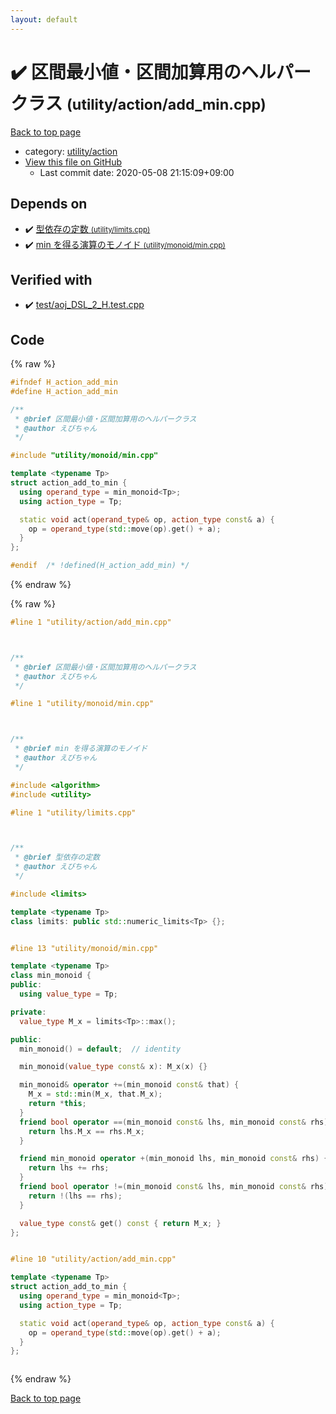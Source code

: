 ```yaml
---
layout: default
---
```


<!-- mathjax config similar to math.stackexchange -->
<script type="text/javascript" async
  src="https://cdnjs.cloudflare.com/ajax/libs/mathjax/2.7.5/MathJax.js?config=TeX-MML-AM_CHTML">
</script>
<script type="text/x-mathjax-config">
  MathJax.Hub.Config({
    TeX: { equationNumbers: { autoNumber: "AMS" }},
    tex2jax: {
      inlineMath: [ ['$','$'] ],
      processEscapes: true
    },
    "HTML-CSS": { matchFontHeight: false },
    displayAlign: "left",
    displayIndent: "2em"
  });
</script>

<script type="text/javascript" src="https://cdnjs.cloudflare.com/ajax/libs/jquery/3.4.1/jquery.min.js"></script>
<script src="https://cdn.jsdelivr.net/npm/jquery-balloon-js@1.1.2/jquery.balloon.min.js" integrity="sha256-ZEYs9VrgAeNuPvs15E39OsyOJaIkXEEt10fzxJ20+2I=" crossorigin="anonymous"></script>
<script type="text/javascript" src="../../../assets/js/copy-button.js"></script>
<link rel="stylesheet" href="../../../assets/css/copy-button.css" />


# :heavy_check_mark: 区間最小値・区間加算用のヘルパークラス <small>(utility/action/add_min.cpp)</small>

<a href="../../../index.html">Back to top page</a>

* category: <a href="../../../index.html#f9ed6bc15c58239d0b090799c8486b17">utility/action</a>
* <a href="{{ site.github.repository_url }}/blob/master/utility/action/add_min.cpp">View this file on GitHub</a>
    - Last commit date: 2020-05-08 21:15:09+09:00




## Depends on

* :heavy_check_mark: <a href="../limits.cpp.html">型依存の定数 <small>(utility/limits.cpp)</small></a>
* :heavy_check_mark: <a href="../monoid/min.cpp.html">min を得る演算のモノイド <small>(utility/monoid/min.cpp)</small></a>


## Verified with

* :heavy_check_mark: <a href="../../../verify/test/aoj_DSL_2_H.test.cpp.html">test/aoj_DSL_2_H.test.cpp</a>


## Code

<a id="unbundled"></a>
{% raw %}
```cpp
#ifndef H_action_add_min
#define H_action_add_min

/**
 * @brief 区間最小値・区間加算用のヘルパークラス
 * @author えびちゃん
 */

#include "utility/monoid/min.cpp"

template <typename Tp>
struct action_add_to_min {
  using operand_type = min_monoid<Tp>;
  using action_type = Tp;

  static void act(operand_type& op, action_type const& a) {
    op = operand_type(std::move(op).get() + a);
  }
};

#endif  /* !defined(H_action_add_min) */

```
{% endraw %}

<a id="bundled"></a>
{% raw %}
```cpp
#line 1 "utility/action/add_min.cpp"



/**
 * @brief 区間最小値・区間加算用のヘルパークラス
 * @author えびちゃん
 */

#line 1 "utility/monoid/min.cpp"



/**
 * @brief min を得る演算のモノイド
 * @author えびちゃん
 */

#include <algorithm>
#include <utility>

#line 1 "utility/limits.cpp"



/**
 * @brief 型依存の定数
 * @author えびちゃん
 */

#include <limits>

template <typename Tp>
class limits: public std::numeric_limits<Tp> {};


#line 13 "utility/monoid/min.cpp"

template <typename Tp>
class min_monoid {
public:
  using value_type = Tp;

private:
  value_type M_x = limits<Tp>::max();

public:
  min_monoid() = default;  // identity

  min_monoid(value_type const& x): M_x(x) {}

  min_monoid& operator +=(min_monoid const& that) {
    M_x = std::min(M_x, that.M_x);
    return *this;
  }
  friend bool operator ==(min_monoid const& lhs, min_monoid const& rhs) {
    return lhs.M_x == rhs.M_x;
  }

  friend min_monoid operator +(min_monoid lhs, min_monoid const& rhs) {
    return lhs += rhs;
  }
  friend bool operator !=(min_monoid const& lhs, min_monoid const& rhs) {
    return !(lhs == rhs);
  }

  value_type const& get() const { return M_x; }
};


#line 10 "utility/action/add_min.cpp"

template <typename Tp>
struct action_add_to_min {
  using operand_type = min_monoid<Tp>;
  using action_type = Tp;

  static void act(operand_type& op, action_type const& a) {
    op = operand_type(std::move(op).get() + a);
  }
};



```
{% endraw %}

<a href="../../../index.html">Back to top page</a>

